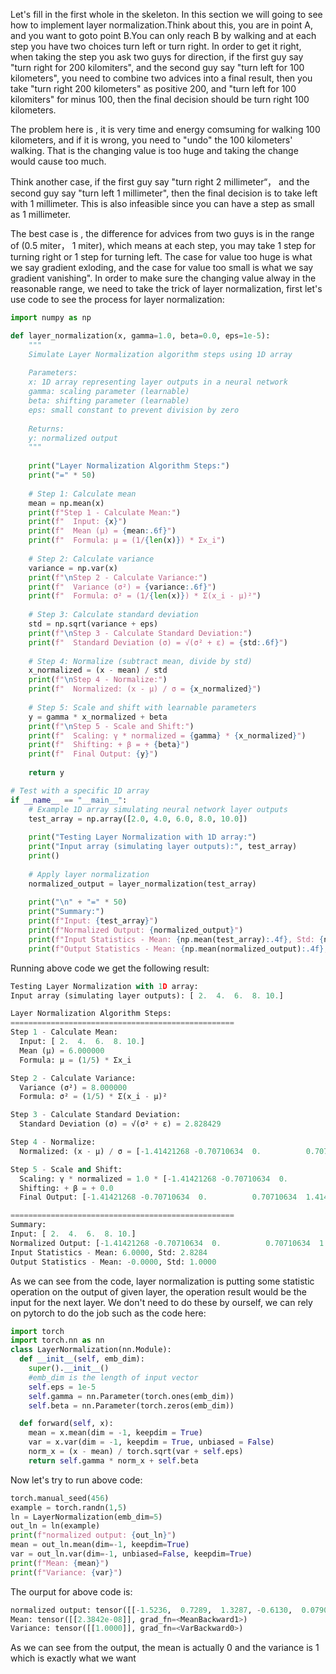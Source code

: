 Let's fill in the first whole in the skeleton. In this section we will going to see how to implement layer normalization.Think about this, you are in point A, and you want to goto point B.You can only reach B by walking and at each step you have two choices turn left or turn right. In order to get it right, when taking the step you ask two guys for direction, if the first guy say "turn right for 200 kilomiters", and the second guy say "turn left for 100 kilometers", you need to combine two advices into a final result, then you take "turn right 200 kilometers" as positive 200, and "turn left for 100 kilomiters" for minus 100, then the final decision should be turn right 100 kilometers.

The problem here is , it is very time and energy comsuming for walking 100 kilometers, and if it is wrong, you need to "undo" the 100 kilometers' walking. That is the changing value is too huge and taking the change would cause too much.

Think another case, if the first guy say "turn right 2 millimeter“， and the second guy say "turn left 1 millimeter", then the final decision is to take left with 1 millimeter. This is also infeasible 
since you can have a step as small as 1 millimeter.

The best case is , the difference for advices from two guys is in the range of (0.5 miter， 1 miter), which means at each step, you may take 1 step for turning right or 1 step for turning left. The case for value too huge is what we say gradient exloding, and the case for value too small is what we say gradient vanishing". In order to make sure the changing value alway in the reasonable range, we need to take the trick of layer normalization, first let's use code to see the process for layer normalization:

```py
import numpy as np

def layer_normalization(x, gamma=1.0, beta=0.0, eps=1e-5):
    """
    Simulate Layer Normalization algorithm steps using 1D array
    
    Parameters:
    x: 1D array representing layer outputs in a neural network
    gamma: scaling parameter (learnable)
    beta: shifting parameter (learnable) 
    eps: small constant to prevent division by zero
    
    Returns:
    y: normalized output
    """
    
    print("Layer Normalization Algorithm Steps:")
    print("=" * 50)
    
    # Step 1: Calculate mean
    mean = np.mean(x)
    print(f"Step 1 - Calculate Mean:")
    print(f"  Input: {x}")
    print(f"  Mean (μ) = {mean:.6f}")
    print(f"  Formula: μ = (1/{len(x)}) * Σx_i")
    
    # Step 2: Calculate variance
    variance = np.var(x)
    print(f"\nStep 2 - Calculate Variance:")
    print(f"  Variance (σ²) = {variance:.6f}")
    print(f"  Formula: σ² = (1/{len(x)}) * Σ(x_i - μ)²")
    
    # Step 3: Calculate standard deviation
    std = np.sqrt(variance + eps)
    print(f"\nStep 3 - Calculate Standard Deviation:")
    print(f"  Standard Deviation (σ) = √(σ² + ε) = {std:.6f}")
    
    # Step 4: Normalize (subtract mean, divide by std)
    x_normalized = (x - mean) / std
    print(f"\nStep 4 - Normalize:")
    print(f"  Normalized: (x - μ) / σ = {x_normalized}")
    
    # Step 5: Scale and shift with learnable parameters
    y = gamma * x_normalized + beta
    print(f"\nStep 5 - Scale and Shift:")
    print(f"  Scaling: γ * normalized = {gamma} * {x_normalized}")
    print(f"  Shifting: + β = + {beta}")
    print(f"  Final Output: {y}")
    
    return y

# Test with a specific 1D array
if __name__ == "__main__":
    # Example 1D array simulating neural network layer outputs
    test_array = np.array([2.0, 4.0, 6.0, 8.0, 10.0])
    
    print("Testing Layer Normalization with 1D array:")
    print("Input array (simulating layer outputs):", test_array)
    print()
    
    # Apply layer normalization
    normalized_output = layer_normalization(test_array)
    
    print("\n" + "=" * 50)
    print("Summary:")
    print(f"Input: {test_array}")
    print(f"Normalized Output: {normalized_output}")
    print(f"Input Statistics - Mean: {np.mean(test_array):.4f}, Std: {np.std(test_array):.4f}")
    print(f"Output Statistics - Mean: {np.mean(normalized_output):.4f}, Std: {np.std(normalized_output):.4f}")
```
Running above code we get the following result:
```py
Testing Layer Normalization with 1D array:
Input array (simulating layer outputs): [ 2.  4.  6.  8. 10.]

Layer Normalization Algorithm Steps:
==================================================
Step 1 - Calculate Mean:
  Input: [ 2.  4.  6.  8. 10.]
  Mean (μ) = 6.000000
  Formula: μ = (1/5) * Σx_i

Step 2 - Calculate Variance:
  Variance (σ²) = 8.000000
  Formula: σ² = (1/5) * Σ(x_i - μ)²

Step 3 - Calculate Standard Deviation:
  Standard Deviation (σ) = √(σ² + ε) = 2.828429

Step 4 - Normalize:
  Normalized: (x - μ) / σ = [-1.41421268 -0.70710634  0.          0.70710634  1.41421268]

Step 5 - Scale and Shift:
  Scaling: γ * normalized = 1.0 * [-1.41421268 -0.70710634  0.          0.70710634  1.41421268]
  Shifting: + β = + 0.0
  Final Output: [-1.41421268 -0.70710634  0.          0.70710634  1.41421268]

==================================================
Summary:
Input: [ 2.  4.  6.  8. 10.]
Normalized Output: [-1.41421268 -0.70710634  0.          0.70710634  1.41421268]
Input Statistics - Mean: 6.0000, Std: 2.8284
Output Statistics - Mean: -0.0000, Std: 1.0000
```
As we can see from the code, layer normalization is putting some statistic operation on the output of given layer, the operation result would be the input for the next layer. We don't need to do 
these by ourself, we can rely on pytorch to do the job such as the code here:
```py
import torch
import torch.nn as nn
class LayerNormalization(nn.Module):
  def __init__(self, emb_dim):
    super().__init__()
    #emb_dim is the length of input vector
    self.eps = 1e-5
    self.gamma = nn.Parameter(torch.ones(emb_dim))
    self.beta = nn.Parameter(torch.zeros(emb_dim))

  def forward(self, x):
    mean = x.mean(dim = -1, keepdim = True)
    var = x.var(dim = -1, keepdim = True, unbiased = False)
    norm_x = (x - mean) / torch.sqrt(var + self.eps)
    return self.gamma * norm_x + self.beta
```
Now let's try to run above code:
```py
torch.manual_seed(456)
example = torch.randn(1,5)
ln = LayerNormalization(emb_dim=5)
out_ln = ln(example)
print(f"normalized output: {out_ln}")
mean = out_ln.mean(dim=-1, keepdim=True)
var = out_ln.var(dim=-1, unbiased=False, keepdim=True)
print(f"Mean: {mean}")
print(f"Variance: {var}")
```
The ourput for above code is:
```py
normalized output: tensor([[-1.5236,  0.7289,  1.3287, -0.6130,  0.0790]], grad_fn=<AddBackward0>)
Mean: tensor([[2.3842e-08]], grad_fn=<MeanBackward1>)
Variance: tensor([[1.0000]], grad_fn=<VarBackward0>)
```
As we can see from the output, the mean is actually 0 and the variance is 1 which is exactly what we want



